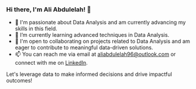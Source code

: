 ### Hi there, I'm Ali Abdulelah! 👋

- 🔭 I'm passionate about Data Analysis and am currently advancing my skills in this field.
- 🌱 I’m currently learning advanced techniques in Data Analysis.
- 💼 I'm open to collaborating on projects related to Data Analysis and am eager to contribute to meaningful data-driven solutions.
- 📫 You can reach me via email at [aliabdulelah96@outlook.com](mailto:aliabdulelah96@outlook.com) or connect with me on [LinkedIn](https://www.linkedin.com/in/ali-abdulelah-835590229/).

Let's leverage data to make informed decisions and drive impactful outcomes!

<!---
aliabdulelah/aliabdulelah is a ✨ special ✨ repository because its `README.md` (this file) appears on your GitHub profile.
You can click the Preview link to take a look at your changes.
--->
